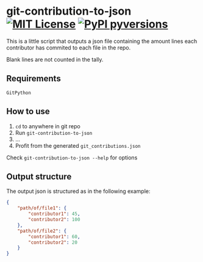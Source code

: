# git-contribution-to-json [![MIT License](https://img.shields.io/apm/l/atomic-design-ui.svg?style=flat-square)](https://github.com/Oskari-Tuormaa/git-contribution-to-json/blob/master/LICENSE) [![PyPI pyversions](https://img.shields.io/pypi/pyversions/GitPython?style=flat-square)](https://shields.io/)

This is a little script that outputs a json file containing the amount lines each contributor has commited to each file in the repo.

Blank lines are not counted in the tally.


## Requirements

```
GitPython
```

## How to use

1. `cd` to anywhere in git repo
2. Run `git-contribution-to-json`
3. ...
4. Profit from the generated `git_contributions.json`

Check `git-contribution-to-json --help` for options

## Output structure

The output json is structured as in the following example:

```json
{
    "path/of/file1": {
        "contributor1": 45,
        "contributor2": 100
    },
    "path/of/file2": {
        "contributor1": 60,
        "contributor2": 20
    }
}
```
